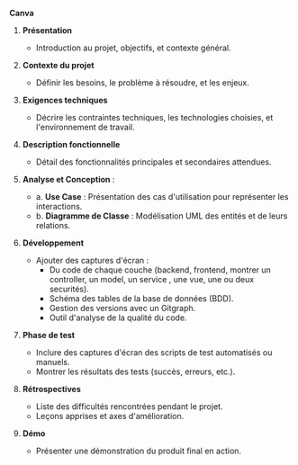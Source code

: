 **Canva**  
1. **Présentation**  
   - Introduction au projet, objectifs, et contexte général.  

2. **Contexte du projet**  
   - Définir les besoins, le problème à résoudre, et les enjeux.  

3. **Exigences techniques**  
   - Décrire les contraintes techniques, les technologies choisies, et l'environnement de travail.  

4. **Description fonctionnelle**  
   - Détail des fonctionnalités principales et secondaires attendues.  

5. **Analyse et Conception** :  
   - a. **Use Case** : Présentation des cas d'utilisation pour représenter les interactions.  
   - b. **Diagramme de Classe** : Modélisation UML des entités et de leurs relations.  

6. **Développement**  
   - Ajouter des captures d'écran :  
     - Du code de chaque couche (backend, frontend, montrer un controller, un model,  un service , une vue, une ou deux securités).  
     - Schéma des tables de la base de données (BDD).  
     - Gestion des versions avec un Gitgraph.
     - Outil d'analyse de la qualité du code. 

7. **Phase de test**  
   - Inclure des captures d'écran des scripts de test automatisés ou manuels.  
   - Montrer les résultats des tests (succès, erreurs, etc.).  

8. **Rétrospectives**  
   - Liste des difficultés rencontrées pendant le projet.  
   - Leçons apprises et axes d'amélioration.  

9. **Démo**  
   - Présenter une démonstration du produit final en action. 
